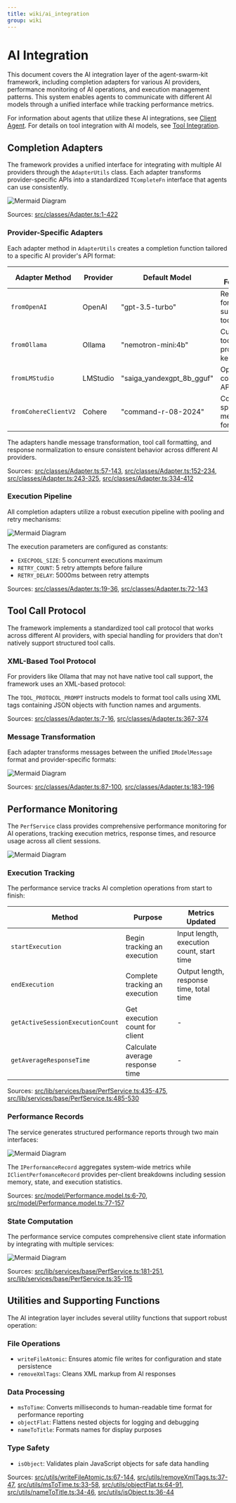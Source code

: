 ```yaml
---
title: wiki/ai_integration
group: wiki
---
```


# AI Integration

This document covers the AI integration layer of the agent-swarm-kit framework, including completion adapters for various AI providers, performance monitoring of AI operations, and execution management patterns. This system enables agents to communicate with different AI models through a unified interface while tracking performance metrics.

For information about agents that utilize these AI integrations, see [Client Agent](#2.1). For details on tool integration with AI models, see [Tool Integration](#5.2).

## Completion Adapters

The framework provides a unified interface for integrating with multiple AI providers through the `AdapterUtils` class. Each adapter transforms provider-specific APIs into a standardized `TCompleteFn` interface that agents can use consistently.

![Mermaid Diagram](./diagrams\19_AI_Integration_0.svg)

Sources: [src/classes/Adapter.ts:1-422]()

### Provider-Specific Adapters

Each adapter method in `AdapterUtils` creates a completion function tailored to a specific AI provider's API format:

| Adapter Method | Provider | Default Model | Key Features |
|---|---|---|---|
| `fromOpenAI` | OpenAI | "gpt-3.5-turbo" | Response format support, tool calls |
| `fromOllama` | Ollama | "nemotron-mini:4b" | Custom tool protocol, keep-alive |
| `fromLMStudio` | LMStudio | "saiga_yandexgpt_8b_gguf" | OpenAI-compatible API |
| `fromCohereClientV2` | Cohere | "command-r-08-2024" | Cohere-specific message format |

The adapters handle message transformation, tool call formatting, and response normalization to ensure consistent behavior across different AI providers.

Sources: [src/classes/Adapter.ts:57-143](), [src/classes/Adapter.ts:152-234](), [src/classes/Adapter.ts:243-325](), [src/classes/Adapter.ts:334-412]()

### Execution Pipeline

All completion adapters utilize a robust execution pipeline with pooling and retry mechanisms:

![Mermaid Diagram](./diagrams\19_AI_Integration_1.svg)

The execution parameters are configured as constants:
- `EXECPOOL_SIZE`: 5 concurrent executions maximum
- `RETRY_COUNT`: 5 retry attempts before failure
- `RETRY_DELAY`: 5000ms between retry attempts

Sources: [src/classes/Adapter.ts:19-36](), [src/classes/Adapter.ts:72-143]()

## Tool Call Protocol

The framework implements a standardized tool call protocol that works across different AI providers, with special handling for providers that don't natively support structured tool calls.

### XML-Based Tool Protocol

For providers like Ollama that may not have native tool call support, the framework uses an XML-based protocol:

The `TOOL_PROTOCOL_PROMPT` instructs models to format tool calls using XML tags containing JSON objects with function names and arguments.

Sources: [src/classes/Adapter.ts:7-16](), [src/classes/Adapter.ts:367-374]()

### Message Transformation

Each adapter transforms messages between the unified `IModelMessage` format and provider-specific formats:

![Mermaid Diagram](./diagrams\19_AI_Integration_3.svg)

Sources: [src/classes/Adapter.ts:87-100](), [src/classes/Adapter.ts:183-196]()

## Performance Monitoring

The `PerfService` class provides comprehensive performance monitoring for AI operations, tracking execution metrics, response times, and resource usage across all client sessions.

![Mermaid Diagram](./diagrams\19_AI_Integration_4.svg)

### Execution Tracking

The performance service tracks AI completion operations from start to finish:

| Method | Purpose | Metrics Updated |
|---|---|---|
| `startExecution` | Begin tracking an execution | Input length, execution count, start time |
| `endExecution` | Complete tracking an execution | Output length, response time, total time |
| `getActiveSessionExecutionCount` | Get execution count for client | - |
| `getAverageResponseTime` | Calculate average response time | - |

Sources: [src/lib/services/base/PerfService.ts:435-475](), [src/lib/services/base/PerfService.ts:485-530]()

### Performance Records

The service generates structured performance reports through two main interfaces:

![Mermaid Diagram](./diagrams\19_AI_Integration_5.svg)

The `IPerformanceRecord` aggregates system-wide metrics while `IClientPerfomanceRecord` provides per-client breakdowns including session memory, state, and execution statistics.

Sources: [src/model/Performance.model.ts:6-70](), [src/model/Performance.model.ts:77-157]()

### State Computation

The performance service computes comprehensive client state information by integrating with multiple services:

![Mermaid Diagram](./diagrams\19_AI_Integration_6.svg)

Sources: [src/lib/services/base/PerfService.ts:181-251](), [src/lib/services/base/PerfService.ts:35-115]()

## Utilities and Supporting Functions

The AI integration layer includes several utility functions that support robust operation:

### File Operations
- `writeFileAtomic`: Ensures atomic file writes for configuration and state persistence
- `removeXmlTags`: Cleans XML markup from AI responses

### Data Processing
- `msToTime`: Converts milliseconds to human-readable time format for performance reporting
- `objectFlat`: Flattens nested objects for logging and debugging
- `nameToTitle`: Formats names for display purposes

### Type Safety
- `isObject`: Validates plain JavaScript objects for safe data handling

Sources: [src/utils/writeFileAtomic.ts:67-144](), [src/utils/removeXmlTags.ts:37-47](), [src/utils/msToTime.ts:33-58](), [src/utils/objectFlat.ts:64-91](), [src/utils/nameToTitle.ts:34-46](), [src/utils/isObject.ts:36-44]()